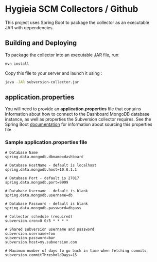 # Hygieia SCM Collectors / Github

This project uses Spring Boot to package the collector as an executable JAR with dependencies.

## Building and Deploying

To package the collector into an executable JAR file, run:
```bash
mvn install
```

Copy this file to your server and launch it using :
```bash
java -JAR subversion-collector.jar
```

## application.properties

You will need to provide an **application.properties** file that contains information about how to connect to the Dashboard MongoDB database instance, as well as properties the Subversion collector requires. See the Spring Boot [documentation](http://docs.spring.io/spring-boot/docs/current-SNAPSHOT/reference/htmlsingle/#boot-features-external-config-application-property-files) for information about sourcing this properties file.

### Sample application.properties file

```properties
# Database Name
spring.data.mongodb.dbname=dashboard

# Database HostName - default is localhost
spring.data.mongodb.host=10.0.1.1

# Database Port - default is 27017
spring.data.mongodb.port=9999

# Database Username - default is blank
spring.data.mongodb.username=db

# Database Password - default is blank
spring.data.mongodb.password=dbpass

# Collector schedule (required)
subversion.cron=0 0/5 * * * *

# Shared subversion username and password
subversion.username=foo
subversion.password=bar
subversion.host=my.subversion.com

# Maximum number of days to go back in time when fetching commits
subversion.commitThresholdDays=15
```
